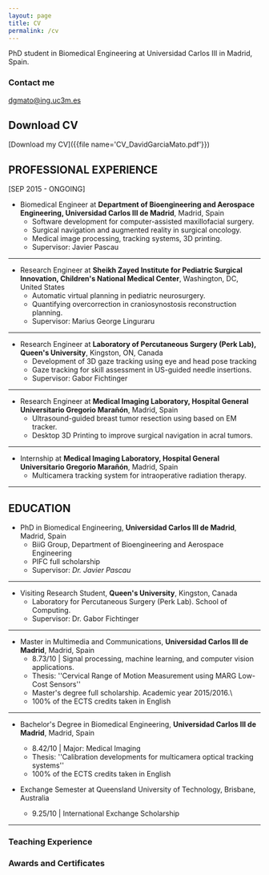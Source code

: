 ```yaml
---
layout: page
title: CV
permalink: /cv
---
```


PhD student in Biomedical Engineering at Universidad Carlos III in Madrid, Spain.

### Contact me

[dgmato@ing.uc3m.es](mailto:dgmato@ing.uc3m.es)

## Download CV
[Download my CV]({{file name='CV_DavidGarciaMato.pdf'}})

## PROFESSIONAL EXPERIENCE
[SEP 2015 - ONGOING]
* Biomedical Engineer at **Department of Bioengineering and Aerospace Engineering, Universidad Carlos III de Madrid**, Madrid, Spain
  - Software development for computer-assisted maxillofacial surgery.
  - Surgical navigation and augmented reality in surgical oncology.
  - Medical image processing, tracking systems, 3D printing.  
  - Supervisor: Javier Pascau   

___

* Research Engineer at **Sheikh Zayed Institute for Pediatric Surgical Innovation, Children's National Medical Center**, Washington, DC, United States
  - Automatic virtual planning in pediatric neurosurgery.
  - Quantifying overcorrection in craniosynostosis reconstruction planning.
  - Supervisor: Marius George Linguraru

___

* Research Engineer at **Laboratory of Percutaneous Surgery (Perk Lab), Queen's University**, Kingston, ON, Canada
  - Development of 3D gaze tracking using eye and head pose tracking
  - Gaze tracking for skill assessment in US-guided needle insertions.
  - Supervisor: Gabor Fichtinger 

___

* Research Engineer at **Medical Imaging Laboratory, Hospital General Universitario Gregorio Marañón**, Madrid, Spain
  - Ultrasound-guided breast tumor resection using based on EM tracker.
  - Desktop 3D Printing to improve surgical navigation in acral tumors.
 
___

* Internship at **Medical Imaging Laboratory, Hospital General Universitario Gregorio Marañón**, Madrid, Spain
  - Multicamera tracking system for intraoperative radiation therapy. 
___
## EDUCATION
* PhD in Biomedical Engineering, **Universidad Carlos III de Madrid**, Madrid, Spain
  - BiiG Group, Department of Bioengineering and Aerospace Engineering
  - PIFC full scholarship
  - Supervisor: *Dr. Javier Pascau*
___
* Visiting Research Student, **Queen's University**, Kingston, Canada
  - Laboratory for Percutaneous Surgery (Perk Lab). School of Computing. 
  - Supervisor: Dr. Gabor Fichtinger
___
* Master in Multimedia and Communications, **Universidad Carlos III de Madrid**, Madrid, Spain
  - 8.73/10 | Signal processing, machine learning, and computer vision applications.
  - Thesis: ''Cervical Range of Motion Measurement using MARG Low-Cost Sensors''
  - Master's degree full scholarship. Academic year 2015/2016.\\
  - 100\% of the ECTS credits taken in English
___
* Bachelor's Degree in Biomedical Engineering, **Universidad Carlos III de Madrid**, Madrid, Spain
  - 8.42/10 | Major: Medical Imaging 
  - Thesis: ''Calibration developments for multicamera optical tracking systems''
  - 100\% of the ECTS credits taken in English

* Exchange Semester at Queensland University of Technology, Brisbane, Australia
  - 9.25/10 | International Exchange Scholarship
___
### Teaching Experience

### Awards and Certificates
